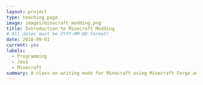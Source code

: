 ```yaml
---
layout: project
type: teaching_page
image: images/minecraft_modding.png
title: Introduction to Minecraft Modding
# All dates must be YYYY-MM-DD format!
date: 2018-09-01
current: yes
labels:
  - Programming
  - Java
  - Minecraft
summary: A class on writing mods for Minecraft using Minecraft Forge and Java.  Students learn about Java and working in a complicated codebase by create custom minecraft items and blocks.  Taught for kids ages 8-14 at the Parts and Crafts Center for Semi-Conducted Learning and as a series of Saturday morning workshops.
---
```

